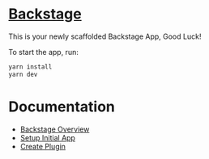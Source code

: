# [Backstage](https://backstage.io)

This is your newly scaffolded Backstage App, Good Luck!

To start the app, run:

```sh
yarn install
yarn dev
```

# Documentation

* [Backstage Overview](https://backstage.spotify.com/blog/resource/steal-this-deck/)
* [Setup Initial App](https://backstage.spotify.com/learn/standing-up-backstage/standing-up-backstage/1-intro/)
* [Create Plugin](https://backstage.io/docs/plugins/create-a-plugin/#create-a-plugin)